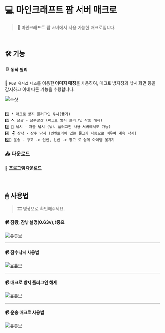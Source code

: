 # 💻 마인크래프트 팜 서버 매크로
> 📖 마인크래프트 팜 서버에서 사용 가능한 매크로입니다.  

<br>

## 🛠 기능

#### 🗜 동작 원리  
📄 `RGB 유사값 대조`를 이용한 **이미지 매칭**을 사용하여, 매크로 방지창과 낚시 화면 등을 감지하고 이에 따른 기능을 수행합니다.

![스샷](https://user-images.githubusercontent.com/28488288/107994040-2c08bf80-701f-11eb-89e7-e1cd8b96386c.png)

```

1️⃣ * 매크로 방지 플러그인 무시(뚫기)
2️⃣ ⛏ 잠광 - 잠수광산 (매크로 방지 플러그인 자동 해제)
3️⃣ 🎣 낚시 - 자동 낚시 (낚시 플러그인 사용 서버에서도 가능)
4️⃣ 🪑 잠낚 - 잠수 낚시 (인벤토리에 있는 물고기 자동으로 비우며 계속 낚시)
5️⃣🚚 운송 - 창고 -> 인벤, 인벤 -> 창고 로 쉽게 아이템 옮기기

```

### 📥 다운로드
#### :ledger: [프로그램 다운로드](https://github.com/OtterBK/ImageMatchMacro/blob/master/%ED%94%84%EB%A1%9C%EA%B7%B8%EB%9E%A8/%EB%A7%88%EC%9D%B8%ED%8C%9C%EC%9A%A9%20%EB%A7%A4%ED%81%AC%EB%A1%9C%200.63v.zip)

<br>

## 🖱 사용법
> 🎞 영상으로 확인해주세요.

#### 📹 잠광, 잠낚 설명(0.63v), ❗중요
[![유튜브](http://img.youtube.com/vi/nn8UqfwQMWg/0.jpg)](https://youtu.be/nn8UqfwQMWg?t=0s) 

---

#### 📹 잠수낚시 사용법
[![유튜브](http://img.youtube.com/vi/o4_rlh4UflY/0.jpg)](https://youtu.be/o4_rlh4UflY?t=0s) 

---

#### 📹 매크로 방지 플러그인 해제 
[![유튜브](http://img.youtube.com/vi/f_-ed9kK3iM/0.jpg)](https://youtu.be/f_-ed9kK3iM?t=0s) 

---

#### 📹 운송 매크로 사용법
[![유튜브](http://img.youtube.com/vi/iOcqtuflNYE/0.jpg)](https://youtu.be/iOcqtuflNYE?t=0s) 



